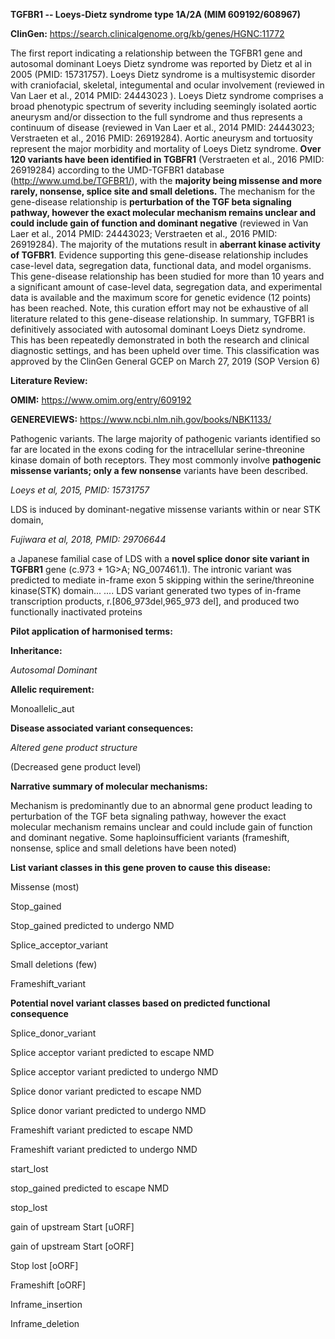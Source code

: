 **TGFBR1 -- Loeys-Dietz syndrome type 1A/2A (MIM 609192/608967)**

**ClinGen:** https://search.clinicalgenome.org/kb/genes/HGNC:11772

The first report indicating a relationship between the TGFBR1 gene and
autosomal dominant Loeys Dietz syndrome was reported by Dietz et al in
2005 (PMID: 15731757). Loeys Dietz syndrome is a multisystemic disorder
with craniofacial, skeletal, integumental and ocular involvement
(reviewed in Van Laer et al., 2014 PMID: 24443023 ). Loeys Dietz
syndrome comprises a broad phenotypic spectrum of severity including
seemingly isolated aortic aneurysm and/or dissection to the full
syndrome and thus represents a continuum of disease (reviewed in Van
Laer et al., 2014 PMID: 24443023; Verstraeten et al., 2016 PMID:
26919284). Aortic aneurysm and tortuosity represent the major morbidity
and mortality of Loeys Dietz syndrome. **Over 120 variants have been
identified in TGBFR1** (Verstraeten et al., 2016 PMID: 26919284)
according to the UMD-TGFBR1 database (http://www.umd.be/TGFBR1/), with
the **majority being missense and more rarely, nonsense, splice site and
small deletions.** The mechanism for the gene-disease relationship is
**perturbation of the TGF beta signaling pathway, however the exact
molecular mechanism remains unclear and could include gain of function
and dominant negative** (reviewed in Van Laer et al., 2014 PMID:
24443023; Verstraeten et al., 2016 PMID: 26919284). The majority of the
mutations result in **aberrant kinase activity of TGFBR1**. Evidence
supporting this gene-disease relationship includes case-level data,
segregation data, functional data, and model organisms. This
gene-disease relationship has been studied for more than 10 years and a
significant amount of case-level data, segregation data, and
experimental data is available and the maximum score for genetic
evidence (12 points) has been reached. Note, this curation effort may
not be exhaustive of all literature related to this gene-disease
relationship. In summary, TGFBR1 is definitively associated with
autosomal dominant Loeys Dietz syndrome. This has been repeatedly
demonstrated in both the research and clinical diagnostic settings, and
has been upheld over time. This classification was approved by the
ClinGen General GCEP on March 27, 2019 (SOP Version 6)

**Literature Review:**

**OMIM:** https://www.omim.org/entry/609192

**GENEREVIEWS:** https://www.ncbi.nlm.nih.gov/books/NBK1133/

Pathogenic variants. The large majority of pathogenic variants
identified so far are located in the exons coding for the intracellular
serine-threonine kinase domain of both receptors. They most commonly
involve **pathogenic missense variants; only a few nonsense** variants
have been described.

*Loeys et al, 2015, PMID: 15731757*

LDS is induced by dominant-negative missense variants within or near STK
domain,

*Fujiwara et al, 2018, PMID: 29706644*

a Japanese familial case of LDS with a **novel splice donor site variant
in TGFBR1** gene (c.973 + 1G\>A; NG_007461.1). The intronic variant was
predicted to mediate in-frame exon 5 skipping within the
serine/threonine kinase(STK) domain... .... LDS variant generated two
types of in-frame transcription products, r.\[806_973del,965_973 del\],
and produced two functionally inactivated proteins

**Pilot application of harmonised terms:**

**Inheritance:**

*Autosomal Dominant*

**Allelic requirement:**

Monoallelic_aut    

**Disease associated variant consequences:**

*Altered gene product structure*

(Decreased gene product level)

**Narrative summary of molecular mechanisms:**

Mechanism is predominantly due to an abnormal gene product leading to
perturbation of the TGF beta signaling pathway, however the exact
molecular mechanism remains unclear and could include gain of function
and dominant negative. Some haploinsufficient variants (frameshift,
nonsense, splice and small deletions have been noted)

**List variant classes in this gene proven to cause this disease:**

Missense (most)

Stop_gained

Stop_gained predicted to undergo NMD

Splice_acceptor_variant

Small deletions (few)

Frameshift_variant

**Potential novel variant classes based on predicted functional
consequence**

Splice_donor_variant

Splice acceptor variant predicted to escape NMD

Splice acceptor variant predicted to undergo NMD

Splice donor variant predicted to escape NMD

Splice donor variant predicted to undergo NMD

Frameshift variant predicted to escape NMD

Frameshift variant predicted to undergo NMD

start_lost

stop_gained predicted to escape NMD

stop_lost

gain of upstream Start \[uORF\]

gain of upstream Start \[oORF\]

Stop lost \[oORF\]

Frameshift \[oORF\]

Inframe_insertion

Inframe_deletion

